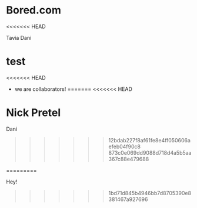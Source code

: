 # Bored.com
<<<<<<< HEAD


Tavia
Dani


test
=======
<<<<<<< HEAD

- we are collaborators!
=======
<<<<<<< HEAD

Nick Pretel
=======
Dani
>>>>>>> 12bdab227f8af61fe8e4ff050606aefeb04f90c8
>>>>>>> 873c0e069dd9088d718d4a5b5aa367c88e479688

=========

Hey!
>>>>>>> 1bd71d845b4946bb7d8705390e8381467a927696
